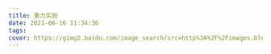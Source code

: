 ```yaml
---
title: 重力实验
date: 2021-06-16 11:34:36
tags:
cover: https://gimg2.baidu.com/image_search/src=http%3A%2F%2Fimages.blogchina.com%2Fartpic_upload%2Fw%2Fm%2Fx%2Fwmxsbk%2F72771337625582.jpg&refer=http%3A%2F%2Fimages.blogchina.com&app=2002&size=f9999,10000&q=a80&n=0&g=0n&fmt=jpeg?sec=1626424180&t=f932cce0623cc56f8c325dd0d8afaf46
---
```

